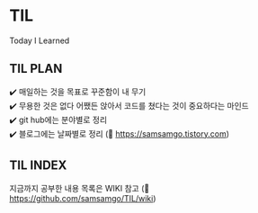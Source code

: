 # TIL
Today I Learned

## TIL PLAN
:heavy_check_mark: 매일하는 것을 목표로 꾸준함이 내 무기  
:heavy_check_mark: 무용한 것은 없다 어쨌든 앉아서 코드를 쳤다는 것이 중요하다는 마인드  
:heavy_check_mark: git hub에는 분야별로 정리  
:heavy_check_mark: 블로그에는 날짜별로 정리 (:link: https://samsamgo.tistory.com)

## TIL INDEX
지금까지 공부한 내용 목록은 WIKI 참고
(:link: https://github.com/samsamgo/TIL/wiki)
